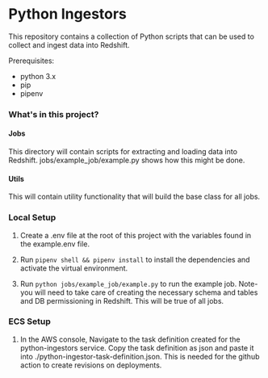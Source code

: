 # Python Ingestors

This repository contains a collection of Python scripts that can be used to collect and ingest data into Redshift.

Prerequisites:
- python 3.x
- pip
- pipenv

### What's in this project?
#### Jobs
This directory will contain scripts for extracting and loading data into Redshift.  jobs/example_job/example.py shows how this might be done.
#### Utils
This will contain utility functionality that will build the base class for all jobs.

### Local Setup
1. Create a .env file at the root of this project with the variables found in the example.env file.

1. Run `pipenv shell && pipenv install` to install the dependencies and activate the virtual environment.

1. Run `python jobs/example_job/example.py` to run the example job.  Note- you will need to take care of creating the necessary schema and tables and DB permissioning in Redshift.  This will be true of all jobs.

### ECS Setup
1. In the AWS console, Navigate to the task definition created for the python-ingestors service.  Copy the task definition as json and paste it into ./python-ingestor-task-definition.json.  This is needed for the github action to create revisions on deployments.